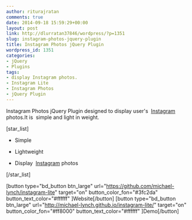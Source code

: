 ```yaml
---
author: riturajratan
comments: true
date: 2014-09-18 15:59:29+00:00
layout: post
link: http://dlurratan37846/wordpress/?p=1351
slug: instagram-photos-jquery-plugin
title: Instagram Photos jQuery Plugin
wordpress_id: 1351
categories:
- jQuery
- Plugins
tags:
- display Instagram photos.
- Instagram Lite
- Instagram Photos
- jQuery Plugin
---
```


Instagram Photos jQuery Plugin designed to display user's  [Instagram](http://instagram.com/) photos.It is  simple and light in weight.

[star_list]



	
  * Simple

	
  * Lightweight

	
  * Display  [Instagram](http://instagram.com/) photos


[/star_list]

[button type="bd_button btn_large" url="https://github.com/michael-lynch/instagram-lite" target="on" button_color_fon="#3fc2da" button_text_color="#ffffff" ]Website[/button] [button type="bd_button btn_large" url="http://michael-lynch.github.io/instagram-lite/" target="on" button_color_fon="#ff8000" button_text_color="#ffffff" ]Demo[/button]
